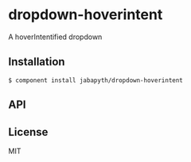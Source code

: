 
# dropdown-hoverintent

  A hoverIntentified dropdown

## Installation

    $ component install jabapyth/dropdown-hoverintent

## API

   

## License

  MIT
